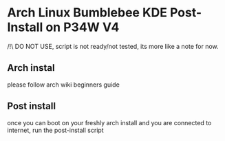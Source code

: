 # Arch Linux Bumblebee KDE Post-Install on P34W V4

/!\ DO NOT USE, script is not ready/not tested, its more like a note for now.

## Arch instal
please follow arch wiki beginners guide

## Post install
once you can boot on your freshly arch install and you are connected to internet, run the post-install script
